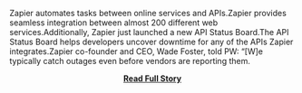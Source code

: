 <p>Zapier automates tasks between online services and APIs.Zapier provides seamless integration between almost 200 different web services.Additionally, Zapier just launched a new API Status Board.The API Status Board helps developers uncover downtime for any of the APIs Zapier integrates.Zapier co-founder and CEO, Wade Foster, told PW: “[W]e typically catch outages even before vendors are reporting them.</p>
<center><p><a href="http://blog.programmableweb.com/2013/05/07/zapier-launches-api-status-board/" style='padding:25px; font-sze:18px; font-weight: bold;'>Read Full Story</a></p></center>
